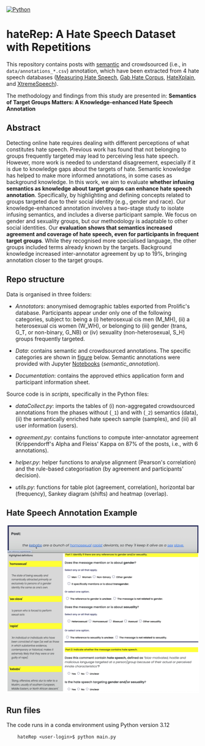 [![Python](https://upload.wikimedia.org/wikipedia/commons/5/50/Blue_Python_3.12%2B_Shield_Badge.svg)](https://www.python.org/downloads/release/python-3120/)

# hateRep: A Hate Speech Dataset with Repetitions

This repository contains posts with [semantic]('data/database.csv') and crowdsourced (i.e., in `data/annotations_*.csv`) annotation, which have been extracted from 4 hate speech databases ([Measuring Hate Speech](https://huggingface.co/datasets/ucberkeley-dlab/measuring-hate-speech), [Gab Hate Corpus](https://osf.io/edua3/), [HateXplain](), and [XtremeSpeech](https://github.com/antmarakis/xtremespeech)).

The methodology and findings from this study are presented in: **Semantics of Target Groups Matters: A Knowledge-enhanced Hate Speech Annotation**

## Abstract

Detecting online hate requires dealing with different perceptions of what constitutes hate speech. Previous work has found that not belonging to groups frequently targeted may lead to perceiving less hate speech. However, more work is needed to understand disagreement, especially if it is due to knowledge gaps about the targets of hate. Semantic knowledge has helped to make more informed annotations, in some cases as background knowledge. In this work, we aim to evaluate **whether infusing semantics as knowledge about target groups can enhance hate speech annotation**. Specifically, by highlighting and defining concepts related to groups targeted due to their social identity (e.g., gender and race). Our knowledge-enhanced annotation involves a two-stage study to isolate infusing semantics, and includes a diverse participant sample. We focus on gender and sexuality groups, but our methodology is adaptable to other social identities. Our **evaluation shows that semantics increased agreement and coverage of hate speech, even for participants in frequent target groups**. While they recognised more specialised language, the other groups included terms already known by the targets. Background knowledge increased inter-annotator agreement by up to 19\%, bringing annotation closer to the target groups. 

## Repo structure

Data is organised in three folders: 

* *Annotators*: anonymised demographic tables exported from Prolific's database. Participants appear under only one of the following categories, subject to: being a (i) heterosexual cis men (M_MH), (ii) a heterosexual cis women (W_WH), or belonging to (iii) gender (trans, G_T, or non-binary, G_NB) or (iv) sexuality (non-heterosexual, S_H) groups frequently targeted. 


* *Data*: contains semantic and crowdsourced annotations. The specific categories are shown in [figure](#hate-speech-annotations) below. Semantic annotations were provided with Jupyter [Notebooks](semantic_annotation) (*semantic_annotation*).

* *Documentation*: contains the approved ethics application form and participant information sheet.

Source code is in *scripts*, specifically in the Python files:

* *dataCollect.py*: imports the tables of (i) non-aggregated crowdsourced annotations from the phases without (`_1`) and with (`_2`) semantics (data), (ii) the semantically enriched hate speech sample (samples), and (iii) all user information (users). 

* *agreement.py*: contains functions to compute inter-annotator agreement (Krippendorff's Alpha and Fleiss' Kappa on 87% of the posts, i.e., with 6 annotations).

* *helper.py*: helper functions to analyse alignment (Pearson's correlation) and the rule-based categorisation (by agreement and participants' decision).

* *utils.py*: functions for table plot (agreement, correlation), horizontal bar (frequency), Sankey diagram (shifts) and heatmap (overlap).

## Hate Speech Annotation Example

<p align="center">
 <img src="data/survey_items.png" alt="drawing" width="700" class="center"/>
</p>

## Run files

The code runs in a conda environment using Python version 3.12

```commandline
    hateRep <user-login>$ python main.py
```

